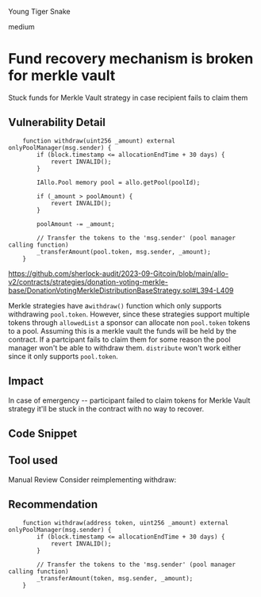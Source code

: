 Young Tiger Snake

medium

# Fund recovery mechanism is broken for merkle vault
Stuck funds for Merkle Vault strategy in case recipient fails to claim them

## Vulnerability Detail

```solidity
    function withdraw(uint256 _amount) external onlyPoolManager(msg.sender) {
        if (block.timestamp <= allocationEndTime + 30 days) {
            revert INVALID();
        }

        IAllo.Pool memory pool = allo.getPool(poolId);

        if (_amount > poolAmount) {
            revert INVALID();
        }

        poolAmount -= _amount;

        // Transfer the tokens to the 'msg.sender' (pool manager calling function)
        _transferAmount(pool.token, msg.sender, _amount);
    }
```

https://github.com/sherlock-audit/2023-09-Gitcoin/blob/main/allo-v2/contracts/strategies/donation-voting-merkle-base/DonationVotingMerkleDistributionBaseStrategy.sol#L394-L409

Merkle strategies have a`withdraw()` function which only supports withdrawing `pool.token`. However, since these strategies support multiple tokens through `allowedList` a sponsor can allocate non `pool.token` tokens to a pool. Assuming this is a merkle vault the funds will be held by the contract. If a partcipant fails to claim them for some reason
the pool manager won't be able to withdraw them. `distribute` won't work either since it only supports `pool.token`.

## Impact

In case of emergency -- participant failed to claim tokens for Merkle Vault strategy it'll be stuck in the contract with no way to recover.

## Code Snippet

## Tool used

Manual Review
Consider reimplementing withdraw:


## Recommendation

```solidity
    function withdraw(address token, uint256 _amount) external onlyPoolManager(msg.sender) {
        if (block.timestamp <= allocationEndTime + 30 days) {
            revert INVALID();
        }

        // Transfer the tokens to the 'msg.sender' (pool manager calling function)
        _transferAmount(token, msg.sender, _amount);
    }
```